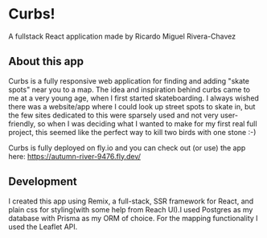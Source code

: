 # Curbs!
A fullstack React application made by Ricardo Miguel Rivera-Chavez

## About this app

Curbs is a fully responsive web application for finding and adding "skate spots" near you to a map. The idea and inspiration behind curbs came to me at a very young age, when I first started skateboarding. I always wished there was a website/app where I could look up street spots to skate in, but the few sites dedicated to this were sparsely used and not very user-friendly, so when I was deciding what I wanted to make for my first real full project, this seemed like the perfect way to kill two birds with one stone :-)

Curbs is fully deployed on fly.io and you can check out (or use) the app here: https://autumn-river-9476.fly.dev/

## Development

I created this app using Remix, a full-stack, SSR framework for React, and plain css for styling(with some help from Reach UI).I used Postgres as my database with Prisma as my ORM of choice. For the mapping functionality I used the Leaflet API. 


